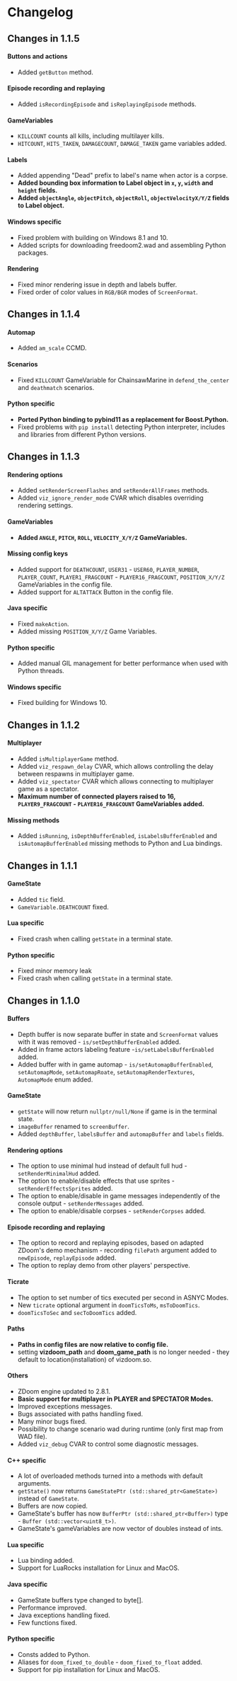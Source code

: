 # Changelog

## Changes in 1.1.5

#### Buttons and actions
- Added `getButton` method.

#### Episode recording and replaying
- Added `isRecordingEpisode` and `isReplayingEpisode` methods.

#### GameVariables
- `KILLCOUNT` counts all kills, including multilayer kills.
- `HITCOUNT`, `HITS_TAKEN`, `DAMAGECOUNT`, `DAMAGE_TAKEN` game variables added.

#### Labels
- Added appending "Dead" prefix to label's name when actor is a corpse.
- **Added bounding box information to Label object in `x`, `y`, `width` and `height` fields.**
- **Added `objectAngle`, `objectPitch`, `objectRoll`, `objectVelocityX/Y/Z` fields to Label object.**


#### Windows specific
- Fixed problem with building on Windows 8.1 and 10.
- Added scripts for downloading freedoom2.wad and assembling Python packages.

#### Rendering
- Fixed minor rendering issue in depth and labels buffer.
- Fixed order of color values in `RGB/BGR` modes of `ScreenFormat`.


## Changes in 1.1.4

#### Automap
- Added `am_scale` CCMD.

#### Scenarios
- Fixed `KILLCOUNT` GameVariable for ChainsawMarine in `defend_the_center` and `deathmatch` scenarios.

#### Python specific
- **Ported Python binding to pybind11 as a replacement for Boost.Python.**
- Fixed problems with `pip install` detecting Python interpreter, includes and libraries from different Python versions.


## Changes in 1.1.3

#### Rendering options
- Added `setRenderScreenFlashes` and `setRenderAllFrames` methods.
- Added `viz_ignore_render_mode` CVAR which disables overriding rendering settings.

#### GameVariables
- **Added `ANGLE`, `PITCH`, `ROLL`, `VELOCITY_X/Y/Z` GameVariables.**

#### Missing config keys
- Added support for `DEATHCOUNT`, `USER31` - `USER60`, `PLAYER_NUMBER`, `PLAYER_COUNT`, `PLAYER1_FRAGCOUNT` - `PLAYER16_FRAGCOUNT`, `POSITION_X/Y/Z` GameVariables in the config file.
- Added support for `ALTATTACK` Button in the config file.

#### Java specific
- Fixed `makeAction`.
- Added missing `POSITION_X/Y/Z` Game Variables.

#### Python specific
- Added manual GIL management for better performance when used with Python threads.

#### Windows specific
- Fixed building for Windows 10.


## Changes in 1.1.2

#### Multiplayer
- Added `isMultiplayerGame` method.
- Added `viz_respawn_delay` CVAR, which allows controlling the delay between respawns in multiplayer game.
- Added `viz_spectator` CVAR which allows connecting to multiplayer game as a spectator.
- **Maximum number of connected players raised to 16, `PLAYER9_FRAGCOUNT` - `PLAYER16_FRAGCOUNT` GameVariables added.**

#### Missing methods
- Added `isRunning`, `isDepthBufferEnabled`, `isLabelsBufferEnabled` and `isAutomapBufferEnabled` missing methods to Python and Lua bindings.


## Changes in 1.1.1

#### GameState
- Added `tic` field.
- `GameVariable.DEATHCOUNT` fixed.

#### Lua specific
- Fixed crash when calling `getState` in a terminal state.

#### Python specific
- Fixed minor memory leak
- Fixed crash when calling `getState` in a terminal state.


## Changes in 1.1.0

#### Buffers

- Depth buffer is now separate buffer in state and `ScreenFormat` values with it was removed - `is/setDepthBufferEnabled` added.
- Added in frame actors labeling feature -`is/setLabelsBufferEnabled` added.
- Added buffer with in game automap - `is/setAutomapBufferEnabled`, `setAutomapMode`, `setAutomapRoate`, `setAutomapRenderTextures`, `AutomapMode` enum added.


#### GameState

- `getState` will now return `nullptr/null/None` if game is in the terminal state.
- `imageBuffer` renamed to `screenBuffer`.
- Added `depthBuffer`, `labelsBuffer` and `automapBuffer` and `labels` fields.


#### Rendering options

- The option to use minimal hud instead of default full hud - `setRenderMinimalHud` added.
- The option to enable/disable effects that use sprites - `setRenderEffectsSprites` added.
- The option to enable/disable in game messages independently of the console output - `setRenderMessages` added.
- The option to enable/disable corpses - `setRenderCorpses` added.


#### Episode recording and replaying

- The option to record and replaying episodes, based on adapted ZDoom's demo mechanism -
recording `filePath` argument added to `newEpisode`, `replayEpisode` added.
- The option to replay demo from other players' perspective.


#### Ticrate

- The option to set number of tics executed per second in ASNYC Modes.
- New `ticrate` optional argument in `doomTicsToMs`, `msToDoomTics`.
- `doomTicsToSec` and `secToDoomTics` added.


#### Paths

- **Paths in config files are now relative to config file.**
- setting **vizdoom_path** and **doom_game_path** is no longer needed - they default to location(installation) of vizdoom.so.


#### Others

- ZDoom engine updated to 2.8.1.
- **Basic support for multiplayer in PLAYER and SPECTATOR Modes.**
- Improved exceptions messages.
- Bugs associated with paths handling fixed.
- Many minor bugs fixed.
- Possibility to change scenario wad during runtime (only first map from WAD file).
- Added `viz_debug` CVAR to control some diagnostic messages.


#### C++ specific

- A lot of overloaded methods turned into a methods with default arguments.
- `getState()` now returns `GameStatePtr (std::shared_ptr<GameState>)` instead of `GameState`.
- Buffers are now copied.
- GameState's buffer has now `BufferPtr (std::shared_ptr<Buffer>)` type - `Buffer (std::vector<uint8_t>)`.
- GameState's gameVariables are now vector of doubles instead of ints.


#### Lua specific

- Lua binding added.
- Support for LuaRocks installation for Linux and MacOS.


#### Java specific

- GameState buffers type changed to byte[].
- Performance improved.
- Java exceptions handling fixed.
- Few functions fixed.


#### Python specific

- Consts added to Python.
- Aliases for `doom_fixed_to_double` - `doom_fixed_to_float` added.
- Support for pip installation for Linux and MacOS.
